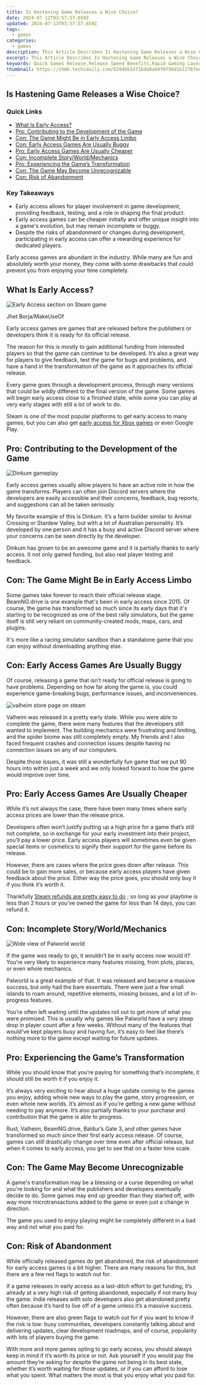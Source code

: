 ```yaml
---
title: Is Hastening Game Releases a Wise Choice?
date: 2024-07-12T03:57:57.659Z
updated: 2024-07-13T03:57:57.659Z
tags:
  - games
categories:
  - games
description: This Article Describes Is Hastening Game Releases a Wise Choice?
excerpt: This Article Describes Is Hastening Game Releases a Wise Choice?
keywords: Quick Games Release,Release Speed Benefits,Rapid Gaming Launches,Speedy Game Availability,Hastened Game Advantage,Fast-Release Strategy,Early Game Release Pros
thumbnail: https://thmb.techidaily.com/82946b1471bda0a94f0756d1b1276fee19eddaa4566634791522addb362bdc3b.jpg
---
```


## Is Hastening Game Releases a Wise Choice?

### Quick Links

* [What Is Early Access?](#what-is-early-access)
* [Pro: Contributing to the Development of the Game](#pro-contributing-to-the-development-of-the-game)
* [Con: The Game Might Be in Early Access Limbo](#con-the-game-might-be-in-early-access-limbo)
* [Con: Early Access Games Are Usually Buggy](#con-early-access-games-are-usually-buggy)
* [Pro: Early Access Games Are Usually Cheaper](#pro-early-access-games-are-usually-cheaper)
* [Con: Incomplete Story/World/Mechanics](#con-incomplete-story-world-mechanics)
* [Pro: Experiencing the Game’s Transformation](#pro-experiencing-the-game-rsquo-s-transformation)
* [Con: The Game May Become Unrecognizable](#con-the-game-may-become-unrecognizable)
* [Con: Risk of Abandonment](#con-risk-of-abandonment)

### Key Takeaways

* Early access allows for player involvement in game development, providing feedback, testing, and a role in shaping the final product.
* Early access games can be cheaper initially and offer unique insight into a game's evolution, but may remain incomplete or buggy.
* Despite the risks of abandonment or changes during development, participating in early access can offer a rewarding experience for dedicated players.

 Early access games are abundant in the industry. While many are fun and absolutely worth your money, they come with some drawbacks that could prevent you from enjoying your time completely.

## What Is Early Access?

![Early Access section on Steam game](https://static1.makeuseofimages.com/wordpress/wp-content/uploads/2024/04/early-access-section-on-steam-game.JPG)

Jhet Borja/MakeUseOf

 Early access games are games that are released before the publishers or developers think it is ready for its official release.

 The reason for this is mostly to gain additional funding from interested players so that the game can continue to be developed. It’s also a great way for players to give feedback, test the game for bugs and problems, and have a hand in the transformation of the game as it approaches its official release.

 Every game goes through a development process, through many versions that could be wildly different to the final version of the game. Some games will begin early access close to a finished state, while some you can play at very early stages with still a lot of work to do.

 Steam is one of the most popular platforms to get early access to many games, but you can also get [early access for Xbox games](https://www.makeuseof.com/how-to-participate-in-xbox-research-for-xbox-series-xs/) or even Google Play.

## Pro: Contributing to the Development of the Game
![Dinkum gameplay](https://static1.makeuseofimages.com/wordpress/wp-content/uploads/2024/05/dinkum-gameplay.jpg)

 Early access games usually allow players to have an active role in how the game transforms. Players can often join Discord servers where the developers are easily accessible and their concerns, feedback, bug reports, and suggestions can all be taken seriously.

 My favorite example of this is Dinkum. It’s a farm builder similar to Animal Crossing or Stardew Valley, but with a lot of Australian personality. It’s developed by one person and it has a busy and active Discord server where your concerns can be seen directly by the developer.

 Dinkum has grown to be an awesome game and it is partially thanks to early access. It not only gained funding, but also real player testing and feedback.

## Con: The Game Might Be in Early Access Limbo

 Some games take forever to reach their official release stage. BeamNG.drive is one example that's been in early access since 2015\. Of course, the game has transformed so much since its early days that it's starting to be recognized as one of the best rally simulators, but the game itself is still very reliant on community-created mods, maps, cars, and plugins.

 It's more like a racing simulator sandbox than a standalone game that you can enjoy without downloading anything else.

## Con: Early Access Games Are Usually Buggy

 Of course, releasing a game that isn’t ready for official release is going to have problems. Depending on how far along the game is, you could experience game-breaking bugs, performance issues, and inconveniences.

![valheim store page on steam](https://static1.makeuseofimages.com/wordpress/wp-content/uploads/2024/05/valheim-store-page-on-steam.png)

 Valheim was released in a pretty early state. While you were able to complete the game, there were many features that the developers still wanted to implement. The building mechanics were frustrating and limiting, and the spider biome was still completely empty. My friends and I also faced frequent crashes and connection issues despite having no connection issues on any of our computers.

 Despite those issues, it was still a wonderfully fun game that we put 90 hours into within just a week and we only looked forward to how the game would improve over time.

## Pro: Early Access Games Are Usually Cheaper

 While it’s not always the case, there have been many times where early access prices are lower than the release price.

 Developers often won’t justify putting up a high price for a game that’s still not complete, so in exchange for your early investment into their project, you’ll pay a lower price. Early access players will sometimes even be given special items or cosmetics to signify their support for the game before its release.

 However, there are cases where the price goes down after release. This could be to gain more sales, or because early access players have given feedback about the price. Either way the price goes, you should only buy it if you think it’s worth it.

 Thankfully [Steam refunds are pretty easy to do](https://www.makeuseof.com/how-to-refund-a-game-on-steam/) ; so long as your playtime is less than 2 hours or you’ve owned the game for less than 14 days, you can refund it.

## Con: Incomplete Story/World/Mechanics
![Wide view of Palworld world](https://static1.makeuseofimages.com/wordpress/wp-content/uploads/wm/2024/01/wide-view-of-palworld-world.jpg)

 If the game was ready to go, it wouldn’t be in early access now would it? You’re very likely to experience many features missing, from plots, places, or even whole mechanics.

 Palworld is a great example of that. It was released and became a massive success, but only had the bare essentials. There were just a few small islands to roam around, repetitive elements, missing bosses, and a lot of in-progress features.

 You’re often left waiting until the updates roll out to get more of what you were promised. This is usually why games like Palworld have a very steep drop in player count after a few weeks. Without many of the features that would’ve kept players busy and having fun, it’s easy to feel like there’s nothing more to the game except waiting for future updates.

## Pro: Experiencing the Game’s Transformation

 While you should know that you’re paying for something that’s incomplete, it should still be worth it if you enjoy it.

 It’s always very exciting to hear about a huge update coming to the games you enjoy, adding whole new ways to play the game, story progression, or even whole new worlds. It’s almost as if you’re getting a new game without needing to pay anymore. It’s also partially thanks to your purchase and contribution that the game is able to progress.

 Rust, Valheim, BeamNG.drive, Baldur’s Gate 3, and other games have transformed so much since their first early access release. Of course, games can still drastically change over time even after official release, but when it comes to early access, you get to see that on a faster time scale.

## Con: The Game May Become Unrecognizable

 A game's transformation may be a blessing or a curse depending on what you're looking for and what the publishers and developers eventually decide to do. Some games may end up greedier than they started off, with way more microtransactions added to the game or even just a change in direction.

 The game you used to enjoy playing might be completely different in a bad way and not what you paid for.

## Con: Risk of Abandonment

 While officially released games do get abandoned, the risk of abandonment for early access games is a bit higher. There are many reasons for this, but there are a few red flags to watch out for.

 If a game releases in early access as a last-ditch effort to get funding, it’s already at a very high risk of getting abandoned, especially if not many buy the game. Indie releases with solo developers also get abandoned pretty often because it’s hard to live off of a game unless it’s a massive success.

 However, there are also green flags to watch out for if you want to know if the risk is low: busy communities, developers constantly talking about and delivering updates, clear development roadmaps, and of course, popularity with lots of players buying the game.

 With more and more games opting to go early access, you should always keep in mind if it’s worth its price or not. Ask yourself if you would pay the amount they’re asking for despite the game not being in its best state, whether it’s worth waiting for those updates, or if you can afford to lose what you spent. What matters the most is that you enjoy what you paid for.


<ins class="adsbygoogle"
     style="display:block"
     data-ad-format="autorelaxed"
     data-ad-client="ca-pub-7571918770474297"
     data-ad-slot="1223367746"></ins>



<ins class="adsbygoogle"
     style="display:block"
     data-ad-client="ca-pub-7571918770474297"
     data-ad-slot="8358498916"
     data-ad-format="auto"
     data-full-width-responsive="true"></ins>




